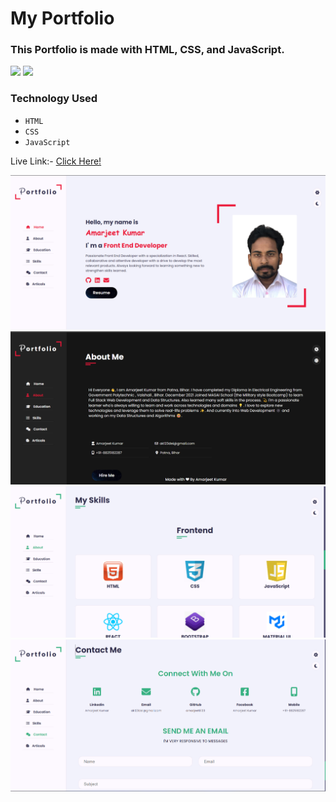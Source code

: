 # My Portfolio

### This Portfolio is made with HTML, CSS, and JavaScript.

![](https://img.shields.io/badge/iNeuron-orange)
![](https://img.shields.io/badge/Hitesh%20Chaoudhry-LCO-g)

### Technology Used
  - ` HTML `
  - ` CSS `
  - ` JavaScript `

Live Link:- [Click Here!](https://amarjeet.xyz)

![](./images/1st.png)
![](./images/2nd.png)
![](./images/3rd.png)
![](./images/4th.png)

